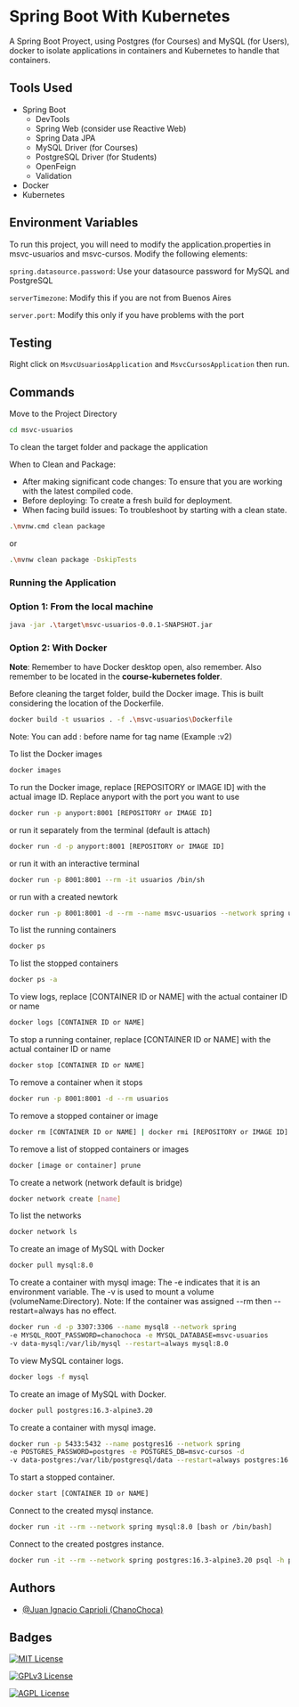# Spring Boot With Kubernetes

A Spring Boot Proyect, using Postgres (for Courses) and MySQL (for Users), docker to isolate applications in containers and Kubernetes to handle that containers.

[//]: # (## Screenshots)

[//]: # ()
[//]: # (![WoT App Screenshot]&#40;images/img-home.png&#41;)

[//]: # ()
[//]: # (![WoT App Screenshot]&#40;images/img-products.png&#41;)

[//]: # ()
[//]: # (![WoT App Screenshot]&#40;images/img-cart.png&#41;)

## Tools Used

- Spring Boot
  - DevTools
  - Spring Web (consider use Reactive Web)
  - Spring Data JPA
  - MySQL Driver (for Courses)
  - PostgreSQL Driver (for Students)
  - OpenFeign
  - Validation
- Docker
- Kubernetes


## Environment Variables

To run this project, you will need to modify the application.properties in msvc-usuarios and msvc-cursos. Modify the following elements:

`spring.datasource.password`: Use your datasource password for MySQL and PostgreSQL

`serverTimezone`: Modify this if you are not from Buenos Aires

`server.port`: Modify this only if you have problems with the port


## Testing

Right click on `MsvcUsuariosApplication` and `MsvcCursosApplication` then run.

## Commands

Move to the Project Directory
``` bash
cd msvc-usuarios
```

To clean the target folder and package the application

When to Clean and Package:
- After making significant code changes: To ensure that you are working with the latest compiled code.
- Before deploying: To create a fresh build for deployment.
- When facing build issues: To troubleshoot by starting with a clean state.
``` bash
.\mvnw.cmd clean package
```
or
``` bash
.\mvnw clean package -DskipTests
```

### Running the Application

### Option 1: From the local machine

``` bash
java -jar .\target\msvc-usuarios-0.0.1-SNAPSHOT.jar
```

### Option 2: With Docker

**Note**: Remember to have Docker desktop open, also remember. Also remember to be located in the **course-kubernetes folder**.

Before cleaning the target folder, build the Docker image. This is built considering the location of the Dockerfile.
``` bash
docker build -t usuarios . -f .\msvc-usuarios\Dockerfile
```
Note: You can add : before name for tag name (Example :v2)

To list the Docker images
``` bash
docker images
```

To run the Docker image, replace [REPOSITORY or IMAGE ID] with the actual image ID. Replace anyport with the port you want to use
``` bash
docker run -p anyport:8001 [REPOSITORY or IMAGE ID]
```
or run it separately from the terminal (default is attach)
``` bash
docker run -d -p anyport:8001 [REPOSITORY or IMAGE ID]
```
or run it with an interactive terminal
``` bash
docker run -p 8001:8001 --rm -it usuarios /bin/sh
```
or run with a created newtork
``` bash
docker run -p 8001:8001 -d --rm --name msvc-usuarios --network spring usuarios
```

To list the running containers
``` bash
docker ps
```

To list the stopped containers
``` bash
docker ps -a
```

To view logs, replace [CONTAINER ID or NAME] with the actual container ID or name
``` bash
docker logs [CONTAINER ID or NAME]
```

To stop a running container, replace [CONTAINER ID or NAME] with the actual container ID or name
``` bash
docker stop [CONTAINER ID or NAME]
```

To remove a container when it stops
``` bash
docker run -p 8001:8001 -d --rm usuarios
```
To remove a stopped container or image
``` bash
docker rm [CONTAINER ID or NAME] | docker rmi [REPOSITORY or IMAGE ID]
```
To remove a list of stopped containers or images
``` bash
docker [image or container] prune
```

[//]: # (First activity: use cp to move files to/from the container)


[//]: # (In downloads folder:)

[//]: # (docker cp .\Login.java af16832d7811:/app/Login.java)

[//]: # (Inside container running with -it:)

[//]: # (su -)

[//]: # (apt-get update)

[//]: # (apt-get install nano)

[//]: # (exit)

[//]: # (To view and/or edit file in linux container:)

[//]: # (nano Login.java)

[//]: # (To execute the file Login.java:)

[//]: # (javac Login.java)

[//]: # (java Login)


[//]: # (In downloads folder:)

[//]: # (docker cp 02a62c7b7b2d:/app/Login.java .\Login2.java)

[//]: # (You can see the Login2.java file in downloads)


[//]: # (To copy logs in the container and paste in the downloads folder:)

[//]: # (docker run -p 8001:8001 --rm -d usuarios)

[//]: # (docker logs 2388)

[//]: # (docker cp 2388eeafaab5:/app/logs .\logs)


[//]: # (To inspect the container or image: )

[//]: # (docker image inspect usuarios)

[//]: # (docker container inspect 2388eeafaab5)

To create a network (network default is bridge)
``` bash
docker network create [name]
```

To list the networks
``` bash
docker network ls
```

To create an image of MySQL with Docker
``` bash
docker pull mysql:8.0
```

To create a container with mysql image:
The -e indicates that it is an environment variable.
The -v is used to mount a volume (volumeName:Directory).
Note: If the container was assigned --rm then --restart=always has no effect.
``` bash
docker run -d -p 3307:3306 --name mysql8 --network spring 
-e MYSQL_ROOT_PASSWORD=chanochoca -e MYSQL_DATABASE=msvc-usuarios 
-v data-mysql:/var/lib/mysql --restart=always mysql:8.0
```

To view MySQL container logs.
``` bash
docker logs -f mysql
```

To create an image of MySQL with Docker.
``` bash
docker pull postgres:16.3-alpine3.20 
```

To create a container with mysql image.
``` bash
docker run -p 5433:5432 --name postgres16 --network spring 
-e POSTGRES_PASSWORD=postgres -e POSTGRES_DB=msvc-cursos -d 
-v data-postgres:/var/lib/postgresql/data --restart=always postgres:16.3-alpine3.20
```

To start a stopped container.
``` bash
docker start [CONTAINER ID or NAME]
```

Connect to the created mysql instance.
``` bash
docker run -it --rm --network spring mysql:8.0 [bash or /bin/bash]
```

[//]: # (Activity with MySQL and Docker)

[//]: # (show databases;)

[//]: # (use msvc-usuarios)

[//]: # (show tables;)

[//]: # (desc usuarios;)

[//]: # (select * from usuarios;)

Connect to the created postgres instance.
``` bash
docker run -it --rm --network spring postgres:16.3-alpine3.20 psql -h postgres16 -U postgres
```

[//]: # (Activity with PostgreSQL and Docker)

[//]: # (\c msvc-cursos;)

[//]: # (\dt;)

[//]: # (\d+ cursos)

[//]: # (How can a dockerized application communicate with an application on the host machine?)

[//]: # (host.docker.internal allows containers to communicate with the host, )

[//]: # (while 127.0.0.1 or localhost refers to the container itself, not the host.)


## Authors

- [@Juan Ignacio Caprioli (ChanoChoca)](https://github.com/ChanoChoca)

## Badges

[//]: # (Add badges from somewhere like: [shields.io]&#40;https://shields.io/&#41;)

[![MIT License](https://img.shields.io/badge/License-MIT-green.svg)](https://choosealicense.com/licenses/mit/)

[![GPLv3 License](https://img.shields.io/badge/License-GPL%20v3-yellow.svg)](https://opensource.org/licenses/)

[![AGPL License](https://img.shields.io/badge/license-AGPL-blue.svg)](http://www.gnu.org/licenses/agpl-3.0)
